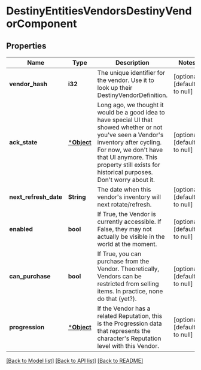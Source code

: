 # DestinyEntitiesVendorsDestinyVendorComponent

## Properties
Name | Type | Description | Notes
------------ | ------------- | ------------- | -------------
**vendor_hash** | **i32** | The unique identifier for the vendor. Use it to look up their DestinyVendorDefinition. | [optional] [default to null]
**ack_state** | [***Object**](Object.md) | Long ago, we thought it would be a good idea to have special UI that showed whether or not you&#39;ve seen a Vendor&#39;s inventory after cycling.   For now, we don&#39;t have that UI anymore. This property still exists for historical purposes. Don&#39;t worry about it. | [optional] [default to null]
**next_refresh_date** | **String** | The date when this vendor&#39;s inventory will next rotate/refresh. | [optional] [default to null]
**enabled** | **bool** | If True, the Vendor is currently accessible.   If False, they may not actually be visible in the world at the moment. | [optional] [default to null]
**can_purchase** | **bool** | If True, you can purchase from the Vendor.  Theoretically, Vendors can be restricted from selling items. In practice, none do that (yet?). | [optional] [default to null]
**progression** | [***Object**](Object.md) | If the Vendor has a related Reputation, this is the Progression data that represents the character&#39;s Reputation level with this Vendor. | [optional] [default to null]

[[Back to Model list]](../README.md#documentation-for-models) [[Back to API list]](../README.md#documentation-for-api-endpoints) [[Back to README]](../README.md)


